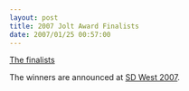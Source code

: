 ```yaml
---
layout: post
title: 2007 Jolt Award Finalists
date: 2007/01/25 00:57:00
---
```



[The finalists](http://www.joltawards.com/2007/)

The winners are announced at [SD West 2007](http://www.sdexpo.com/).